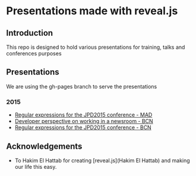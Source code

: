 Presentations made with reveal.js
=================================

## Introduction

This repo is designed to hold various presentations for training,
 talks and conferences purposes

## Presentations

We are using the gh-pages branch to serve the presentations

### 2015
* [Regular expressions for the JPD2015 conference - MAD][jpd2015-1]
* [Developer perspective on working in a newsroom - BCN][jpd2015-2]
* [Regular expressions for the JPD2015 conference - BCN][jpd2015-3]

## Acknowledgements

* To Hakim El Hattab for creating [reveal.js](Hakim El Hattab) and making our life this easy. 

[jpd2015-1]: http://www.juanelosua.com/presentations/2015/20150604-jpd2015-regexp/
[jpd2015-2]: http://www.juanelosua.com/presentations/2015/20150605-jpd2015-coloquio/
[jpd2015-3]: http://www.juanelosua.com/presentations/2015/20150606-jpd2015-regexp/
